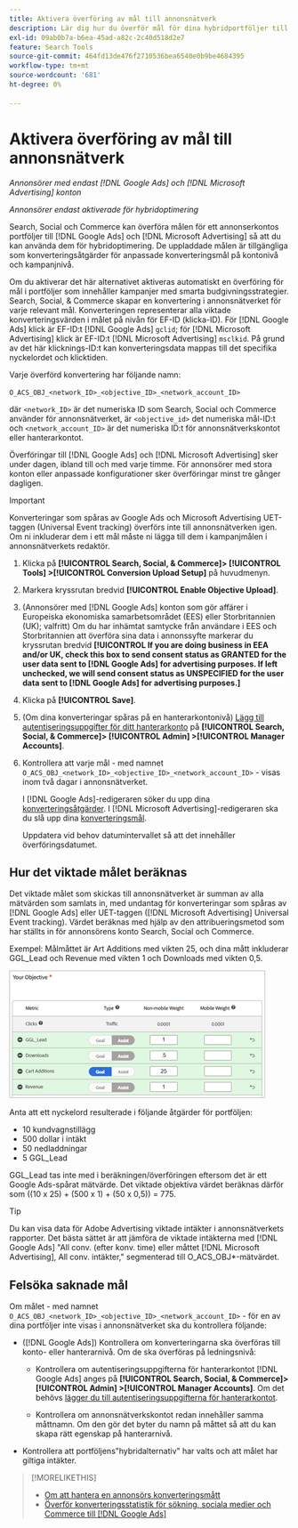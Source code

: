 ```yaml
---
title: Aktivera överföring av mål till annonsnätverk
description: Lär dig hur du överför mål för dina hybridportföljer till  [!DNL Google Ads] och [!DNL Microsoft Advertising].
exl-id: 09ab0b7a-b6ea-45ad-a82c-2c40d518d2e7
feature: Search Tools
source-git-commit: 464fd13de476f2710536bea6540e0b9be4684395
workflow-type: tm+mt
source-wordcount: '681'
ht-degree: 0%

---
```


# Aktivera överföring av mål till annonsnätverk

*Annonsörer med endast [!DNL Google Ads] och [!DNL Microsoft Advertising] konton*

*Annonsörer endast aktiverade för hybridoptimering*

Search, Social och Commerce kan överföra målen för ett annonserkontos portföljer till [!DNL Google Ads] och [!DNL Microsoft Advertising] så att du kan använda dem för hybridoptimering. De uppladdade målen är tillgängliga som konverteringsåtgärder för anpassade konverteringsmål på kontonivå och kampanjnivå.

Om du aktiverar det här alternativet aktiveras automatiskt en överföring för mål i portföljer som innehåller kampanjer med smarta budgivningsstrategier. Search, Social, &amp; Commerce skapar en konvertering i annonsnätverket för varje relevant mål. Konverteringen representerar alla viktade konverteringsvärden i målet på nivån för EF-ID (klicka-ID). För [!DNL Google Ads] klick är EF-ID:t [!DNL Google Ads] `gclid`; för [!DNL Microsoft Advertising] klick är EF-ID:t [!DNL Microsoft Advertising] `msclkid`. På grund av det här klicknings-ID:t kan konverteringsdata mappas till det specifika nyckelordet och klicktiden.

Varje överförd konvertering har följande namn:

`O_ACS_OBJ_<network_ID>_<objective_ID>_<network_account_ID>`

där `<network_ID>` är det numeriska ID som Search, Social och Commerce använder för annonsnätverket, är `<objective_id>` det numeriska mål-ID:t och `<network_account_ID>` är det numeriska ID:t för annonsnätverkskontot eller hanterarkontot.

Överföringar till [!DNL Google Ads] och [!DNL Microsoft Advertising] sker under dagen, ibland till och med varje timme. För annonsörer med stora konton eller anpassade konfigurationer sker överföringar minst tre gånger dagligen.

>[!IMPORTANT]
>
>Konverteringar som spåras av Google Ads och Microsoft Advertising UET-taggen (Universal Event tracking) överförs inte till annonsnätverken igen. Om ni inkluderar dem i ett mål måste ni lägga till dem i kampanjmålen i annonsnätverkets redaktör.

1. Klicka på **[!UICONTROL Search, Social, & Commerce]> [!UICONTROL Tools] >[!UICONTROL Conversion Upload Setup]** på huvudmenyn.

1. Markera kryssrutan bredvid **[!UICONTROL Enable Objective Upload]**.

1. (Annonsörer med [!DNL Google Ads] konton som gör affärer i Europeiska ekonomiska samarbetsområdet (EES) eller Storbritannien (UK); valfritt) Om du har inhämtat samtycke från användare i EES och Storbritannien att överföra sina data i annonssyfte markerar du kryssrutan bredvid **[!UICONTROL If you are doing business in EEA and/or UK, check this box to send consent status as GRANTED for the user data sent to [!DNL Google Ads] for advertising purposes. If left unchecked, we will send consent status as UNSPECIFIED for the user data sent to [!DNL Google Ads] for advertising purposes.]**

1. Klicka på **[!UICONTROL Save]**.

1. (Om dina konverteringar spåras på en hanterarkontonivå) [Lägg till autentiseringsuppgifter för ditt hanterarkonto](/help/search-social-commerce/admin/manager-accounts.md) på **[!UICONTROL Search, Social, & Commerce]> [!UICONTROL Admin] >[!UICONTROL Manager Accounts]**.

1. Kontrollera att varje mål - med namnet `O_ACS_OBJ_<network_ID>_<objective_ID>_<network_account_ID>` - visas inom två dagar i annonsnätverket.

   I [!DNL Google Ads]-redigeraren söker du upp dina [konverteringsåtgärder](https://support.google.com/google-ads/answer/11461796). I [!DNL Microsoft Advertising]-redigeraren ska du slå upp dina [konverteringsmål](https://help.ads.microsoft.com/#apex/ads/en/56709).

   Uppdatera vid behov datumintervallet så att det innehåller överföringsdatumet.

## Hur det viktade målet beräknas

Det viktade målet som skickas till annonsnätverket är summan av alla mätvärden som samlats in, med undantag för konverteringar som spåras av [!DNL Google Ads] eller UET-taggen ([!DNL Microsoft Advertising] Universal Event tracking). Värdet beräknas med hjälp av den attribueringsmetod som har ställts in för annonsörens konto Search, Social och Commerce.

Exempel: Målmåttet är Art Additions med vikten 25, och dina mått inkluderar GGL_Lead och Revenue med vikten 1 och Downloads med vikten 0,5.

![Exempel på ett viktat mål](/help/search-social-commerce/assets/objective-example.png "Exempel på ett viktat mål")

Anta att ett nyckelord resulterade i följande åtgärder för portföljen:

* 10 kundvagnstillägg
* 500 dollar i intäkt
* 50 nedladdningar
* 5 GGL_Lead

GGL_Lead tas inte med i beräkningen/överföringen eftersom det är ett Google Ads-spårat mätvärde. Det viktade objektiva värdet beräknas därför som ((10 x 25) + (500 x 1) + (50 x 0,5)) = 775.

>[!TIP]
>
>Du kan visa data för Adobe Advertising viktade intäkter i annonsnätverkets rapporter. Det bästa sättet är att jämföra de viktade intäkterna med [!DNL Google Ads] &quot;All conv. (efter konv. time) eller måttet [!DNL Microsoft Advertising], All conv. intäkter,&quot; segmenterad till O_ACS_OBJ*-mätvärdet.<!--clarify -->

## Felsöka saknade mål

Om målet - med namnet `O_ACS_OBJ_<network_ID>_<objective_ID>_<network_account_ID>` - för en av dina portföljer inte visas i annonsnätverket ska du kontrollera följande:

* ([!DNL Google Ads]) Kontrollera om konverteringarna ska överföras till konto- eller hanterarnivå. Om de ska överföras på ledningsnivå:

   * Kontrollera om autentiseringsuppgifterna för hanterarkontot [!DNL Google Ads] anges på **[!UICONTROL Search, Social, & Commerce]> [!UICONTROL Admin] >[!UICONTROL Manager Accounts]**. Om det behövs [lägger du till autentiseringsuppgifterna för hanterarkontot](/help/search-social-commerce/admin/manager-accounts.md).

   * Kontrollera om annonsnätverkskontot redan innehåller samma måttnamn. Om den gör det byter du namn på måttet så att du kan skapa rätt egenskap på hanterarnivå.

* Kontrollera att portföljens&quot;hybridalternativ&quot; har valts och att målet har giltiga intäkter.

>[!MORELIKETHIS]
>
>* [Om att hantera en annonsörs konverteringsmått](/help/search-social-commerce/admin/conversion-metrics/conversion-metric-about.md)
>* [Överför konverteringsstatistik för sökning, sociala medier och Commerce till  [!DNL Google Ads]](conversion-metrics-upload-to-google.md)
